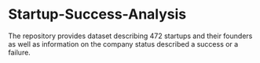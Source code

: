 # Startup-Success-Analysis

The repository provides dataset describing 472 startups and their founders as well as information on the company status described a success or a failure.
